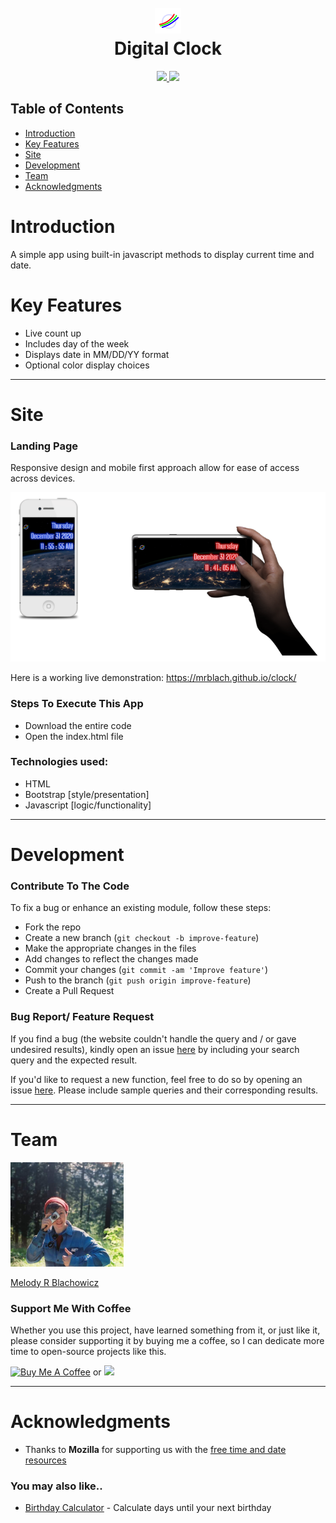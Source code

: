 <h1 align="center">
<br>
  <a href="https://github.com/MRBlach/clock">
    <img src="images/burger.png" alt="logo of plant with rings">
  </a><br>
Digital Clock
</h1> 
<p align="center">
  <a href="https://saythanks.io/to/melodyblachowicz%40gmail.com">
    <img src="https://img.shields.io/badge/SayThanks.io-%E2%98%BC-1EAEDB.svg">
  </a>
  <a href="https://www.paypal.com/paypalme/MRBlacho">
    <img src="https://img.shields.io/badge/$-donate-49eb34.svg?maxAge=2592000&amp;style=flat">
  </a>
</p>

## Table of Contents

- [Introduction](#introduction)
- [Key Features](#features)
- [Site](#site)
- [Development](#development)
- [Team](#team)
- [Acknowledgments](#acknowledgments)

<h1 id="introduction">Introduction</h1>

A simple app using built-in javascript methods to display current time and date.

<h1 id="features">Key Features</h1>

+ Live count up
+ Includes day of the week
+ Displays date in MM/DD/YY format
+ Optional color display choices

---
<h1 id="site">Site</h1>

### Landing Page

Responsive design and mobile first approach allow for ease of access across devices.

<img src="images/viewport.png">

Here is a working live demonstration: https://mrblach.github.io/clock/

### Steps To Execute This App
- Download the entire code
- Open the index.html file

### Technologies used:
- HTML
- Bootstrap [style/presentation]
- Javascript [logic/functionality]

---
<h1 id="development">Development</h1>

### Contribute To The Code

To fix a bug or enhance an existing module, follow these steps:

- Fork the repo
- Create a new branch (`git checkout -b improve-feature`)
- Make the appropriate changes in the files
- Add changes to reflect the changes made
- Commit your changes (`git commit -am 'Improve feature'`)
- Push to the branch (`git push origin improve-feature`)
- Create a Pull Request 

### Bug Report/ Feature Request

If you find a bug (the website couldn't handle the query and / or gave undesired results), kindly open an issue [here](https://github.com/MRBlach/clock/issues/new) by including your search query and the expected result.

If you'd like to request a new function, feel free to do so by opening an issue [here](https://github.com/MRBlach/clock/issues/new). Please include sample queries and their corresponding results.

---
<h1 id="team">Team</h1>
<img alt="user profile picture" src="https://github.com/MRBlach/covid-19/blob/main/images/avatar.png?raw=true"/>

[Melody R Blachowicz](https://github.com/MRBlach) 
 
### Support Me With Coffee

Whether you use this project, have learned something from it, or just like it, please consider supporting it by buying me a coffee, so I can dedicate more time to open-source projects like this.

<a href="https://www.buymeacoffee.com/MRBlach" target="_blank"><img src="https://www.buymeacoffee.com/assets/img/custom_images/yellow_img.png" alt="Buy Me A Coffee" style="height: auto !important;width: auto !important;" ></a>   or   <a href="https://www.patreon.com/MRBlach"><img src="https://c5.patreon.com/external/logo/become_a_patron_button@2x.png" width="160"></a>

---
<h1 id="acknowledgments">Acknowledgments</h1>

+ Thanks to **Mozilla** for supporting us with the [free time and date resources](https://developer.mozilla.org/en-US/docs/Web/JavaScript/Reference/Global_Objects/Date/getTime)

### You may also like..

+ [Birthday Calculator](https://github.com/MRBlach/Next-Birthday-Calculator "Birthday Calculator") - Calculate days until your next birthday
